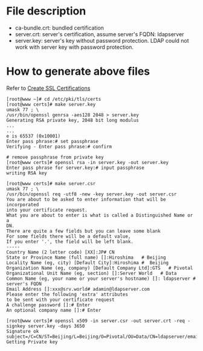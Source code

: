 # File description

- ca-bundle.crt: bundled certification
- server.crt: server's certification, assume server's FQDN: ldapserver
- server.key: server's key without password protection. LDAP could not work with
server key with password protection.

# How to generate above files

Refer to [Create SSL Certifications](https://www.server-world.info/en/note?os=CentOS_7&p=ssl)

    [root@www ~]# cd /etc/pki/tls/certs 
    [root@www certs]# make server.key 
    umask 77 ; \
    /usr/bin/openssl genrsa -aes128 2048 > server.key
    Generating RSA private key, 2048 bit long modulus
    ...
    ...
    e is 65537 (0x10001)
    Enter pass phrase:# set passphrase
    Verifying - Enter pass phrase:# confirm
    
    # remove passphrase from private key
    [root@www certs]# openssl rsa -in server.key -out server.key 
    Enter pass phrase for server.key:# input passphrase
    writing RSA key

    [root@www certs]# make server.csr 
    umask 77 ; \
    /usr/bin/openssl req -utf8 -new -key server.key -out server.csr
    You are about to be asked to enter information that will be incorporated
    into your certificate request.
    What you are about to enter is what is called a Distinguished Name or a
    DN.
    There are quite a few fields but you can leave some blank
    For some fields there will be a default value,
    If you enter '.', the field will be left blank.
    -----
    Country Name (2 letter code) [XX]:JP# CN
    State or Province Name (full name) []:Hiroshima   # Beijing
    Locality Name (eg, city) [Default City]:Hiroshima #  Beijing
    Organization Name (eg, company) [Default Company Ltd]:GTS   # Pivotal
    Organizational Unit Name (eg, section) []:Server World   # Data
    Common Name (eg, your name or your server's hostname) []: ldapserver # server's FQDN
    Email Address []:xxx@srv.world# adamin@ldapserver.com
    Please enter the following 'extra' attributes
    to be sent with your certificate request
    A challenge password []:# Enter
    An optional company name []:# Enter

    [root@www certs]# openssl x509 -in server.csr -out server.crt -req -signkey server.key -days 3650
    Signature ok
    subject=/C=CN/ST=Beijing/L=Beijing/O=Pivotal/OU=Data/CN=ldapserver/emailAddress=yyao@pivotal.io
    Getting Private key
